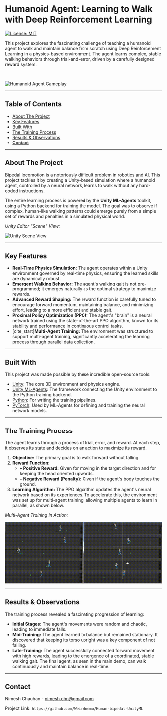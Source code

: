 # Humanoid Agent: Learning to Walk with Deep Reinforcement Learning

[![License: MIT](https://img.shields.io/badge/License-MIT-yellow.svg)](https://opensource.org/licenses/MIT)

This project explores the fascinating challenge of teaching a humanoid agent to walk and maintain balance from scratch using Deep Reinforcement Learning in a physics-based environment. The agent learns complex, stable walking behaviors through trial-and-error, driven by a carefully designed reward system.

<br>

![Humanoid Agent Gameplay](./walker-showcase/ML-walker(game).gif)

---

## Table of Contents

- [About The Project](#about-the-project)
- [Key Features](#key-features)
- [Built With](#built-with)
- [The Training Process](#the-training-process)
- [Results & Observations](#results--observations)
- [Contact](#contact)

---

## About The Project

Bipedal locomotion is a notoriously difficult problem in robotics and AI. This project tackles it by creating a Unity-based simulation where a humanoid agent, controlled by a neural network, learns to walk without any hard-coded instructions.

The entire learning process is powered by the **Unity ML-Agents** toolkit, using a Python backend for training the model. The goal was to observe if complex, human-like walking patterns could emerge purely from a simple set of rewards and penalties in a simulated physical world.

*Unity Editor "Scene" View:*

![Unity Scene View](./walker-showcase/ML-Walker(scene).gif)

---

## Key Features

- **Real-Time Physics Simulation:** The agent operates within a Unity environment governed by real-time physics, ensuring the learned skills are dynamically robust.
- **Emergent Walking Behavior:** The agent's walking gait is not pre-programmed; it emerges naturally as the optimal strategy to maximize rewards.
- **Advanced Reward Shaping:** The reward function is carefully tuned to encourage forward momentum, maintaining balance, and minimizing effort, leading to a more efficient and stable gait.
- **Proximal Policy Optimization (PPO):** The agent's "brain" is a neural network trained using the state-of-the-art PPO algorithm, known for its stability and performance in continuous control tasks.
- [cite_start]**Multi-Agent Training:** The environment was structured to support multi-agent training, significantly accelerating the learning process through parallel data collection.

---

## Built With

This project was made possible by these incredible open-source tools:

* [Unity](https://unity.com/): The core 3D environment and physics engine.
* [Unity ML-Agents](https://github.com/Unity-Technologies/ml-agents): The framework connecting the Unity environment to the Python training backend.
* [Python](https://www.python.org/): For writing the training pipelines.
* [PyTorch](https://pytorch.org/): Used by ML-Agents for defining and training the neural network models.

---

## The Training Process

The agent learns through a process of trial, error, and reward. At each step, it observes its state and decides on an action to maximize its reward.

1.  **Objective:** The primary goal is to walk forward without falling.
2.  **Reward Function:**
    * **`+` Positive Reward:** Given for moving in the target direction and for keeping the head oriented upwards.
    * **`-` Negative Reward (Penalty):** Given if the agent's body touches the ground.
3.  **Learning Algorithm:** The PPO algorithm updates the agent's neural network based on its experiences. To accelerate this, the environment was set up for multi-agent training, allowing multiple agents to learn in parallel, as shown below.

*Multi-Agent Training in Action:*

![Multi-Agent Training Video](./walker-showcase/ML-walker(multiagent%20video).gif)

---

## Results & Observations

The training process revealed a fascinating progression of learning:

-   **Initial Stages:** The agent's movements were random and chaotic, leading to immediate falls.
-   **Mid-Training:** The agent learned to balance but remained stationary. It discovered that keeping its torso upright was a key component of not falling.
-   **Late-Training:** The agent successfully connected forward movement with high rewards, leading to the emergence of a coordinated, stable walking gait. The final agent, as seen in the main demo, can walk continuously and maintain balance in real-time.

---

## Contact

Nimesh Chauhan - [nimesh.chn@gmail.com](mailto:nimesh.chn@gmail.com)

Project Link: `https://github.com/Weirdnemo/Human-bipedal-UnityML`
